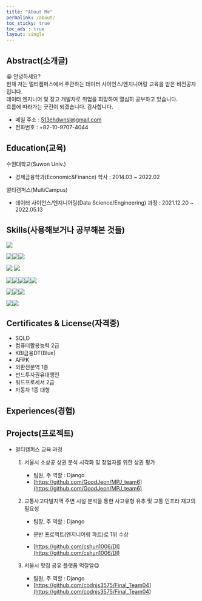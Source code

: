 ```yaml
---
title: "About Me"
permalink: /about/
toc_sticky: true
toc_ads : true
layout: single
---
```


## Abstract(소개글)

😀 안녕하세요?  
현재 저는 멀티캠퍼스에서 주관하는 데이터 사이언스/엔지니어링 교육을 받은 비전공자입니다.  
데이터 엔지니어 및 장고 개발자로 취업을 희망하여 열심히 공부하고 있습니다.     
흐름에 따라가는 굿전이 되겠습니다. 감사합니다.

* 메일 주소 : 513ehdwnsl@gmail.com
* 전화번호 : +82-10-9707-4044




## Education(교육)

수원대학교(Suwon Univ.)   
- 경제금융학과(Economic&Finance) 학사 : 2014.03 ~ 2022.02   

멀티캠퍼스(MultiCampus)  
- 데이터 사이언스/엔지니어링(Data Science/Engineering) 과정 : 2021.12.20 ~ 2022.05.13

  

## Skills(사용해보거나 공부해본 것들)

<img src="https://img.shields.io/badge/Python-3776AB?style=flat-square&logo=python&logoColor=white">

<img src="https://img.shields.io/badge/MySQL-4479A1?style=flat-square&logo=mysql&logoColor=white"><img src="https://img.shields.io/badge/Oracle-F80000?style=flat-square&logo=oracle&logoColor=white"><img src="https://img.shields.io/badge/MongoDB-47A248?style=flat-square&logo=MongoDB&logoColor=white">

<img src="https://img.shields.io/badge/Amazon AWS-232f3e?style=flat-square&logo=amazon aws&logoColor=white">

<img src="https://img.shields.io/badge/Selenium-43b02a?style=flat-square&logo=selenium&logoColor=white">

<img src="https://img.shields.io/badge/Django-092e20?style=flat-square&logo=django&logoColor=white"><img src="https://img.shields.io/badge/HTML5-e34f26?style=flat-square&logo=html5&logoColor=white"><img src="https://img.shields.io/badge/CSS3-1572b6?style=flat-square&logo=css3&logoColor=white"><img src="https://img.shields.io/badge/JavaScript-F7df1e?style=flat-square&logo=Javascript&logoColor=black"><img src="https://img.shields.io/badge/Chart.js-Ff6384?style=flat-square&logo=chart.js&logoColor=white">

<img src="https://img.shields.io/badge/Hadoop-66ccff?style=flat-square&logo=apache hadoop&logoColor=black"><img src="https://img.shields.io/badge/PySpark-e25a1c?style=flat-square&logo=apache spark&logoColor=white"><img src="https://img.shields.io/badge/Ubuntu-e95420?style=flat-square&logo=ubuntu&logoColor=white">

<img src="https://img.shields.io/badge/ElasticSearch-005571?style=flat-square&logo=elasticsearch&logoColor=white"><img src="https://img.shields.io/badge/Logstash-005571?style=flat-square&logo=Logstash&logoColor=white">





## Certificates & License(자격증)
- SQLD
- 컴퓨터활용능력 2급
- KBI금융DT(Blue)
- AFPK
- 외환전문역 1종
- 펀드투자권유대행인
- 워드프로세서 2급
- 자동차 1종 대형



## Experiences(경험)



## Projects(프로젝트)

* 멀티캠퍼스 교육 과정

  1. 서울시 소상공 상권 분석 시각화 및 창업자를 위한 상권 평가

     * 팀원, 주 역할 : Django

     - [https://github.com/GoodJeon/MPJ_team6](https://github.com/GoodJeon/MPJ_team6)

  2. 교통사고다발지역 주변 시설 분석을 통한 사고유형 유추 및 교통 인프라 재고의 필요성

     * 팀장, 주 역할 : Django
     * 분반 프로젝트(엔지니어링 파트)로 1위 수상

     * [https://github.com/cshun1006/DI](https://github.com/cshun1006/DI)

  3. 서울시 맛집 공유 플랫폼 먹잘알😋

     * 팀원, 주 역할 : Django

     - [https://github.com/codnjs3575/Final_Team04](https://github.com/codnjs3575/Final_Team04)